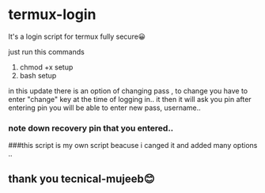 # termux-login
It's a login script for termux fully secure😀

just run  this commands
1.  chmod +x setup
2.  bash setup

in this update there is an option of changing pass , to change you have to enter "change" key at the time of logging in.. it then it will ask you pin after entering pin you will be able to enter new pass, username.. 


### note down  recovery pin that you entered..

###this script is my own script beacuse i canged it and added many options ..

## thank you tecnical-mujeeb😊


